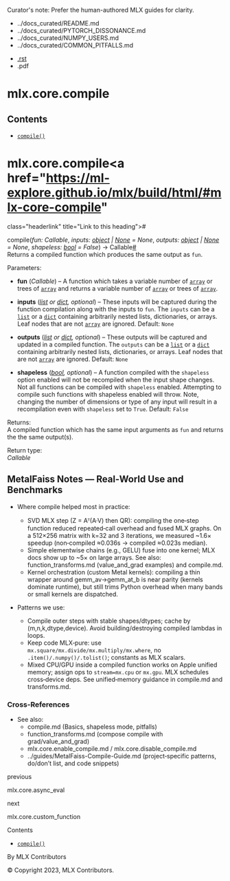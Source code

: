 Curator's note: Prefer the human-authored MLX guides for clarity.
- ../docs_curated/README.md
- ../docs_curated/PYTORCH_DISSONANCE.md
- ../docs_curated/NUMPY_USERS.md
- ../docs_curated/COMMON_PITFALLS.md


<div id="main-content" class="bd-main" role="main">

<div class="sbt-scroll-pixel-helper">

</div>

<div class="bd-content">

<div class="bd-article-container">

<div class="bd-header-article d-print-none">

<div class="header-article-items header-article__inner">

<div class="header-article-items__start">

<div class="header-article-item">

<span class="fa-solid fa-bars"></span>

</div>

</div>

<div class="header-article-items__end">

<div class="header-article-item">

<div class="article-header-buttons">

<a href="https://github.com/ml-explore/mlx"
class="btn btn-sm btn-source-repository-button"
data-bs-placement="bottom" data-bs-toggle="tooltip" target="_blank"
title="Source repository"><span class="btn__icon-container"> <em></em>
</span></a>

<div class="dropdown dropdown-download-buttons">

- <a
  href="https://ml-explore.github.io/mlx/build/html/_sources/python/_autosummary/mlx.core.compile.rst"
  class="btn btn-sm btn-download-source-button dropdown-item"
  data-bs-placement="left" data-bs-toggle="tooltip" target="_blank"
  title="Download source file"><span class="btn__icon-container">
  <em></em> </span> <span class="btn__text-container">.rst</span></a>
- <span class="btn__icon-container"> </span>
  <span class="btn__text-container">.pdf</span>

</div>

<span class="btn__icon-container"> </span>

<span class="fa-solid fa-list"></span>

</div>

</div>

</div>

</div>

</div>

<div id="jb-print-docs-body" class="onlyprint">

# mlx.core.compile

<div id="print-main-content">

<div id="jb-print-toc">

<div>

## Contents

</div>

- <a href="https://ml-explore.github.io/mlx/build/html/#mlx.core.compile"
  class="reference internal nav-link"><span class="pre"><code
  class="docutils literal notranslate">compile()</code></span></a>

</div>

</div>

</div>

<div id="searchbox">

</div>

<div id="mlx-core-compile" class="section">

# mlx.core.compile<a href="https://ml-explore.github.io/mlx/build/html/#mlx-core-compile"
class="headerlink" title="Link to this heading">#</a>

<span class="sig-name descname"><span class="pre">compile</span></span><span class="sig-paren">(</span>*<span class="n"><span class="pre">fun</span></span><span class="p"><span class="pre">:</span></span><span class="w"> </span><span class="n"><span class="pre">Callable</span></span>*, *<span class="n"><span class="pre">inputs</span></span><span class="p"><span class="pre">:</span></span><span class="w"> </span><span class="n"><a href="https://docs.python.org/3/library/functions.html#object"
class="reference external" title="(in Python v3.13)"><span
class="pre">object</span></a><span class="w"> </span><span class="p"><span class="pre">\|</span></span><span class="w"> </span><a href="https://docs.python.org/3/library/constants.html#None"
class="reference external" title="(in Python v3.13)"><span
class="pre">None</span></a></span><span class="w"> </span><span class="o"><span class="pre">=</span></span><span class="w"> </span><span class="default_value"><span class="pre">None</span></span>*, *<span class="n"><span class="pre">outputs</span></span><span class="p"><span class="pre">:</span></span><span class="w"> </span><span class="n"><a href="https://docs.python.org/3/library/functions.html#object"
class="reference external" title="(in Python v3.13)"><span
class="pre">object</span></a><span class="w"> </span><span class="p"><span class="pre">\|</span></span><span class="w"> </span><a href="https://docs.python.org/3/library/constants.html#None"
class="reference external" title="(in Python v3.13)"><span
class="pre">None</span></a></span><span class="w"> </span><span class="o"><span class="pre">=</span></span><span class="w"> </span><span class="default_value"><span class="pre">None</span></span>*, *<span class="n"><span class="pre">shapeless</span></span><span class="p"><span class="pre">:</span></span><span class="w"> </span><span class="n"><a href="https://docs.python.org/3/library/functions.html#bool"
class="reference external" title="(in Python v3.13)"><span
class="pre">bool</span></a></span><span class="w"> </span><span class="o"><span class="pre">=</span></span><span class="w"> </span><span class="default_value"><span class="pre">False</span></span>*<span class="sig-paren">)</span> <span class="sig-return"><span class="sig-return-icon">→</span> <span class="sig-return-typehint"><span class="pre">Callable</span></span></span><a href="https://ml-explore.github.io/mlx/build/html/#mlx.core.compile"
class="headerlink" title="Link to this definition">#</a>  
Returns a compiled function which produces the same output as
<span class="pre">`fun`</span>.

Parameters<span class="colon">:</span>  
- **fun** (*Callable*) – A function which takes a variable number of <a
  href="https://ml-explore.github.io/mlx/build/html/python/_autosummary/mlx.core.array.html#mlx.core.array"
  class="reference internal" title="mlx.core.array"><span
  class="pre"><code class="sourceCode python">array</code></span></a> or
  trees of <a
  href="https://ml-explore.github.io/mlx/build/html/python/_autosummary/mlx.core.array.html#mlx.core.array"
  class="reference internal" title="mlx.core.array"><span
  class="pre"><code class="sourceCode python">array</code></span></a>
  and returns a variable number of <a
  href="https://ml-explore.github.io/mlx/build/html/python/_autosummary/mlx.core.array.html#mlx.core.array"
  class="reference internal" title="mlx.core.array"><span
  class="pre"><code class="sourceCode python">array</code></span></a> or
  trees of <a
  href="https://ml-explore.github.io/mlx/build/html/python/_autosummary/mlx.core.array.html#mlx.core.array"
  class="reference internal" title="mlx.core.array"><span
  class="pre"><code class="sourceCode python">array</code></span></a>.

- **inputs**
  (<a href="https://docs.python.org/3/library/stdtypes.html#list"
  class="reference external" title="(in Python v3.13)"><em>list</em></a>
  *or* <a href="https://docs.python.org/3/library/stdtypes.html#dict"
  class="reference external" title="(in Python v3.13)"><em>dict</em></a>*,*
  *optional*) – These inputs will be captured during the function
  compilation along with the inputs to <span class="pre">`fun`</span>.
  The <span class="pre">`inputs`</span> can be a
  <a href="https://docs.python.org/3/library/stdtypes.html#list"
  class="reference external" title="(in Python v3.13)"><span
  class="pre"><code
  class="sourceCode python"><span class="bu">list</span></code></span></a>
  or a <a href="https://docs.python.org/3/library/stdtypes.html#dict"
  class="reference external" title="(in Python v3.13)"><span
  class="pre"><code
  class="sourceCode python"><span class="bu">dict</span></code></span></a>
  containing arbitrarily nested lists, dictionaries, or arrays. Leaf
  nodes that are not <a
  href="https://ml-explore.github.io/mlx/build/html/python/_autosummary/mlx.core.array.html#mlx.core.array"
  class="reference internal" title="mlx.core.array"><span
  class="pre"><code class="sourceCode python">array</code></span></a>
  are ignored. Default: <span class="pre">`None`</span>

- **outputs**
  (<a href="https://docs.python.org/3/library/stdtypes.html#list"
  class="reference external" title="(in Python v3.13)"><em>list</em></a>
  *or* <a href="https://docs.python.org/3/library/stdtypes.html#dict"
  class="reference external" title="(in Python v3.13)"><em>dict</em></a>*,*
  *optional*) – These outputs will be captured and updated in a compiled
  function. The <span class="pre">`outputs`</span> can be a
  <a href="https://docs.python.org/3/library/stdtypes.html#list"
  class="reference external" title="(in Python v3.13)"><span
  class="pre"><code
  class="sourceCode python"><span class="bu">list</span></code></span></a>
  or a <a href="https://docs.python.org/3/library/stdtypes.html#dict"
  class="reference external" title="(in Python v3.13)"><span
  class="pre"><code
  class="sourceCode python"><span class="bu">dict</span></code></span></a>
  containing arbitrarily nested lists, dictionaries, or arrays. Leaf
  nodes that are not <a
  href="https://ml-explore.github.io/mlx/build/html/python/_autosummary/mlx.core.array.html#mlx.core.array"
  class="reference internal" title="mlx.core.array"><span
  class="pre"><code class="sourceCode python">array</code></span></a>
  are ignored. Default: <span class="pre">`None`</span>

- **shapeless**
  (<a href="https://docs.python.org/3/library/functions.html#bool"
  class="reference external" title="(in Python v3.13)"><em>bool</em></a>*,*
  *optional*) – A function compiled with the
  <span class="pre">`shapeless`</span> option enabled will not be
  recompiled when the input shape changes. Not all functions can be
  compiled with <span class="pre">`shapeless`</span> enabled. Attempting
  to compile such functions with shapeless enabled will throw. Note,
  changing the number of dimensions or type of any input will result in
  a recompilation even with <span class="pre">`shapeless`</span> set to
  <span class="pre">`True`</span>. Default:
  <span class="pre">`False`</span>

Returns<span class="colon">:</span>  
A compiled function which has the same input arguments as
<span class="pre">`fun`</span> and returns the the same output(s).

Return type<span class="colon">:</span>  
*Callable*

## MetalFaiss Notes — Real‑World Use and Benchmarks

- Where compile helped most in practice:
  - SVD MLX step (Z = Aᵀ(A·V) then QR): compiling the one‑step function reduced repeated‑call overhead and fused MLX graphs. On a 512×256 matrix with k=32 and 3 iterations, we measured ~1.6× speedup (non‑compiled ≈0.036s → compiled ≈0.023s median).
  - Simple elementwise chains (e.g., GELU) fuse into one kernel; MLX docs show up to ~5× on large arrays. See also: function_transforms.md (value_and_grad examples) and compile.md.
  - Kernel orchestration (custom Metal kernels): compiling a thin wrapper around gemm_av→gemm_at_b is near parity (kernels dominate runtime), but still trims Python overhead when many bands or small kernels are dispatched.

- Patterns we use:
  - Compile outer steps with stable shapes/dtypes; cache by (m,n,k,dtype,device). Avoid building/destroying compiled lambdas in loops.
  - Keep code MLX‑pure: use `mx.square/mx.divide/mx.multiply/mx.where`, no `.item()/.numpy()/.tolist()`; constants as MLX scalars.
  - Mixed CPU/GPU inside a compiled function works on Apple unified memory; assign ops to `stream=mx.cpu` or `mx.gpu`. MLX schedules cross‑device deps. See unified‑memory guidance in compile.md and transforms.md.

### Cross‑References

- See also:
  - compile.md (Basics, shapeless mode, pitfalls)
  - function_transforms.md (compose compile with grad/value_and_grad)
  - mlx.core.enable_compile.md / mlx.core.disable_compile.md
  - ../guides/MetalFaiss-Compile-Guide.md (project‑specific patterns, do/don’t list, and code snippets)


</div>

<div class="prev-next-area">

<a
href="https://ml-explore.github.io/mlx/build/html/python/_autosummary/mlx.core.async_eval.html"
class="left-prev" title="previous page"><em></em></a>

<div class="prev-next-info">

previous

mlx.core.async_eval

</div>

<a
href="https://ml-explore.github.io/mlx/build/html/python/_autosummary/mlx.core.custom_function.html"
class="right-next" title="next page"></a>

<div class="prev-next-info">

next

mlx.core.custom_function

</div>

</div>

</div>

<div class="bd-sidebar-secondary bd-toc">

<div class="sidebar-secondary-items sidebar-secondary__inner">

<div class="sidebar-secondary-item">

<div class="page-toc tocsection onthispage">

Contents

</div>

- <a href="https://ml-explore.github.io/mlx/build/html/#mlx.core.compile"
  class="reference internal nav-link"><span class="pre"><code
  class="docutils literal notranslate">compile()</code></span></a>

</div>

</div>

</div>

</div>

<div class="bd-footer-content__inner container">

<div class="footer-item">

By MLX Contributors

</div>

<div class="footer-item">

© Copyright 2023, MLX Contributors.  

</div>

<div class="footer-item">

</div>

<div class="footer-item">

</div>

</div>

</div>
